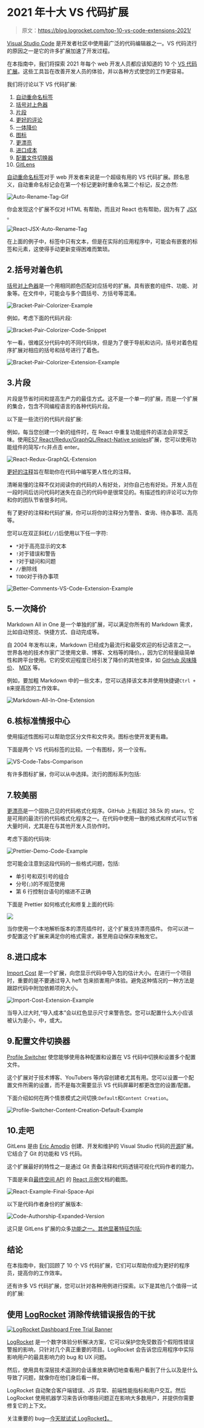 # 2021 年十大 VS 代码扩展

> 原文：<https://blog.logrocket.com/top-10-vs-code-extensions-2021/>

[Visual Studio Code](https://code.visualstudio.com/) 是开发者社区中使用最广泛的代码编辑器之一。VS 代码流行的原因之一是它的许多扩展加速了开发过程。

在本指南中，我们将探索 2021 年每个 web 开发人员都应该知道的 10 个 [VS 代码扩展](https://code.visualstudio.com/docs/editor/extension-gallery)。这些工具旨在改善开发人员的体验，并以各种方式使您的工作更容易。

我们将讨论以下 VS 代码扩展:

1.  [自动重命名标签](#autorenametag)
2.  [括号对上色器](#bracketpaircolorizer)
3.  [片段](#snippets)
4.  [更好的评论](#bettercomments)
5.  [一体降价](#markdownallinone)
6.  [图标](#Icons)
7.  [更漂亮](#prettier)
8.  [进口成本](#importcost)
9.  [配置文件切换器](#profileswitcher)
10.  [GitLens](#GitLens)

[自动重命名标签](https://marketplace.visualstudio.com/items?itemName=formulahendry.auto-rename-tag)对于 web 开发者来说是一个超级有用的 VS 代码扩展。顾名思义，自动重命名标记会在第一个标记更新时重命名第二个标记，反之亦然:

![Auto-Rename-Tag-Gif](img/3973f32a666087ef2de3bca4e2924add.png)

你会发现这个扩展不仅对 HTML 有帮助，而且对 React 也有帮助，因为有了 [JSX](https://reactjs.org/docs/introducing-jsx.html) 。

![React-JSX-Auto-Rename-Tag](img/a66d8d00d45f5494fea07924e543fc3f.png)

在上面的例子中，标签中只有文本，但是在实际的应用程序中，可能会有嵌套的标签和元素，这使得手动更新变得困难而繁琐。

## 2.括号对着色机

[括号对上色器](https://marketplace.visualstudio.com/items?itemName=CoenraadS.bracket-pair-colorizer)是一个用相同颜色匹配对应括号的扩展。具有嵌套的组件、功能、对象等。在文件中，可能会与多个圆括号、方括号等混淆。

![Bracket-Pair-Colorizer-Example](img/e397ba22391b62eb694b75f5b5a840fd.png)

例如，考虑下面的代码片段:

![Bracket-Pair-Colorizer-Code-Snippet](img/649ff135ed7bb0a3f969a24fc0896ac1.png)

乍一看，很难区分代码中的不同代码块，但是为了便于导航和访问，括号对着色程序扩展对相应的括号和括号进行了着色。

![Bracket-Pair-Colorizer-Extension-Example](img/6c3ce9fae6e09f677f4862c440e71f37.png)

## 3.片段

片段是节省时间和提高生产力的最佳方式。这不是一个单一的扩展，而是一个扩展的集合，包含不同编程语言的各种代码片段。

以下是一些流行的代码片段扩展:

例如，每当您创建一个新的组件时，在 React 中重复功能组件的语法会非常乏味。使用[ES7 React/Redux/GraphQL/React-Native sniples](https://marketplace.visualstudio.com/items?itemName=dsznajder.es7-react-js-snippets)扩展，您可以使用功能组件的简写`rfc`并点击 enter。

![React-Redux-GraphQL-Extension](img/da66f0eeb951936d0da06506e1913b00.png)

[更好的注释](https://marketplace.visualstudio.com/items?itemName=aaron-bond.better-comments)旨在帮助你在代码中编写更人性化的注释。

清晰易懂的注释不仅对阅读你的代码的人有好处，对你自己也有好处。开发人员在一段时间后访问代码时迷失在自己的代码中是很常见的。有描述性的评论可以为你和你的团队节省很多时间。

有了更好的注释和代码扩展，你可以将你的注释分为警告、查询、待办事项、高亮等。

您可以在双正斜杠(`//`)后使用以下任一字符:

*   `*`对于高亮显示的文本
*   `!`对于错误和警告
*   `?`对于疑问和问题
*   `//`删除线
*   `TODO`对于待办事项

![Better-Comments-VS-Code-Extension-Example](img/8e371a4a5b46ae1119575e0a3e144c01.png)

## 5.一次降价

Markdown All in One 是一个单独的扩展，可以满足你所有的 Markdown 需求，比如自动预览、快捷方式、自动完成等。

自 2004 年发布以来，Markdown 已经成为最流行和最受欢迎的标记语言之一。世界各地的技术作家广泛使用文章、博客、文档等的降价。，因为它的轻量级简单性和跨平台使用。它的受欢迎程度已经引发了降价的其他变体，如 [GitHub 风味降价](https://github.github.com/gfm/)、 [MDX](https://mdxjs.com/) 等。

例如，要加粗 Markdown 中的一些文本，您可以选择该文本并使用快捷键`Ctrl + B`来提高您的工作效率。

![Markdown-All-In-One-Extension](img/92247b39348757d28e7cc3ecaa7f134a.png)

## 6.核标准情报中心

使用描述性图标可以帮助您区分文件和文件夹。图标也使开发更有趣。

下面是两个 VS 代码标签的比较。一个有图标，另一个没有。

![VS-Code-Tabs-Comparison](img/ca39edac07f905fd95ca166979e1c083.png)

有许多图标扩展，你可以从中选择。流行的图标系列包括:

## 7.较美丽

[更漂亮](https://marketplace.visualstudio.com/items?itemName=esbenp.prettier-vscode)是一个固执己见的代码格式化程序。GitHub 上有超过 38.5k 的 stars，它是可用的最流行的代码格式化程序之一。在代码中使用一致的格式和样式可以节省大量时间，尤其是在与其他开发人员协作时。

考虑下面的代码块:

![Prettier-Demo-Code-Example](img/6a422a9033c65161c0016356e8a2c3af.png)

您可能会注意到这段代码的一些格式问题，包括:

*   单引号和双引号的组合
*   分号(`;`)的不规范使用
*   第 6 行控制台语句的缩进不正确

下面是 Prettier 如何格式化和修复上面的代码:

![](img/29d3854bfa8a705d832ae1e00357ddbb.png)

当你使用一个本地解析版本的漂亮插件时，这个扩展支持漂亮插件。
你可以进一步配置这个扩展来满足你的格式需求，甚至用自动保存来触发它。

## 8.进口成本

[Import Cost](https://marketplace.visualstudio.com/items?itemName=wix.vscode-import-cost) 是一个扩展，向您显示代码中导入包的估计大小。在进行一个项目时，重要的是不要通过导入 heft 包来损害用户体验。避免这种情况的一种方法是跟踪代码中附加依赖项的大小。

![Import-Cost-Extension-Example](img/a55ec7ff85ea2b5abe763909b2aeb53c.png)

当导入过大时,“导入成本”会以红色显示尺寸来警告您。您可以配置什么大小应该被认为是小，中，或大。

## 9.配置文件切换器

[Profile Switcher](https://marketplace.visualstudio.com/items?itemName=aaronpowell.vscode-profile-switcher) 使您能够使用各种配置和设置在 VS 代码中切换和设置多个配置文件。

这个扩展对于技术博客、YouTubers 等内容创建者尤其有用。您可以设置一个配置文件所需的设置，而不是每次需要显示 VS 代码屏幕时都更改您的设置/配置。

下面介绍如何在两个情景模式之间切换:`Default`和`Content Creation`。

![Profile-Switcher-Content-Creation-Default-Example](img/e8b0402233e19bdee0232abd8fff85f6.png)

## 10.走吧

GitLens 是由 [Eric Amodio](https://www.amod.io) 创建、开发和维护的 Visual Studio 代码的[开源](https://github.com/eamodio/vscode-gitlens)扩展。它结合了 Git 的功能和 VS 代码。

这个扩展最好的特性之一是通过 Git 责备注释和代码透镜可视化代码作者的能力。

下面是来自[最终空间 API](https://finalspaceapi.com/) 的 [React 示例](https://finalspaceapi.com/docs/react)文档的截图。

![React-Example-Final-Space-Api](img/7a31acdad93e1ab87a6800fffdc5575c.png)

以下是代码作者身份的扩展版本:

![Code-Authorship-Expanded-Version](img/aef79c33b1f46104ddfb579324a38328.png)

这只是 GitLens 扩展的众多[功能之一。其他显著特征包括:](https://gitlens.amod.io/#features)

## 结论

在本指南中，我们回顾了 10 个 VS 代码扩展，它们可以帮助你成为更好的程序员，提高你的工作效率。

还有许多 VS 代码扩展，您可以针对各种用例进行探索。以下是其他几个值得一试的扩展:

## 使用 [LogRocket](https://lp.logrocket.com/blg/signup) 消除传统错误报告的干扰

[![LogRocket Dashboard Free Trial Banner](img/d6f5a5dd739296c1dd7aab3d5e77eeb9.png)](https://lp.logrocket.com/blg/signup)

[LogRocket](https://lp.logrocket.com/blg/signup) 是一个数字体验分析解决方案，它可以保护您免受数百个假阳性错误警报的影响，只针对几个真正重要的项目。LogRocket 会告诉您应用程序中实际影响用户的最具影响力的 bug 和 UX 问题。

然后，使用具有深层技术遥测的会话重放来确切地查看用户看到了什么以及是什么导致了问题，就像你在他们身后看一样。

LogRocket 自动聚合客户端错误、JS 异常、前端性能指标和用户交互。然后 LogRocket 使用机器学习来告诉你哪些问题正在影响大多数用户，并提供你需要修复它的上下文。

关注重要的 bug—[今天就试试 LogRocket】。](https://lp.logrocket.com/blg/signup-issue-free)